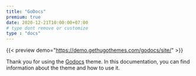 ```yaml
---
title: "GoDocs"
premium: true
date: 2020-12-21T10:00:00+07:00
# type dont remove or customize
type : "docs"
---
```


{{< preview demo="https://demo.gethugothemes.com/godocs/site/" >}}

Thank you for using the [Godocs](https://gethugothemes.com/products/godocs/) theme. In this documentation, you can find information about the theme and how to use it.
